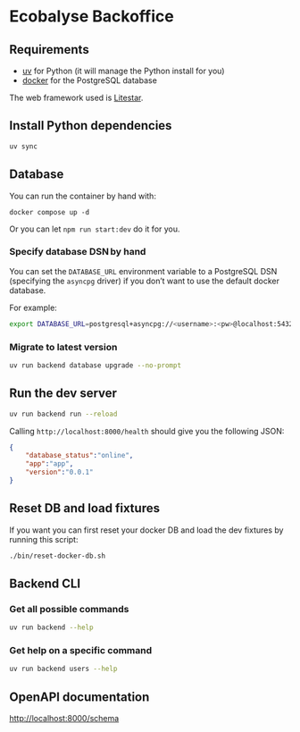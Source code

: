 # Ecobalyse Backoffice

## Requirements

- [uv](https://docs.astral.sh/uv/) for Python (it will manage the Python install for you)
- [docker](https://www.docker.com/) for the PostgreSQL database

The web framework used is [Litestar](https://litestar.dev/).

## Install Python dependencies

```bash
uv sync
```

## Database

You can run the container by hand with:

```
docker compose up -d
```

Or you can let `npm run start:dev` do it for you.

### Specify database DSN by hand

<!-- uv va par défaut lire la variable définie dans le .env, donc documentée dans le README principal ; est-ce qu’on n’essayerait pas de le documenter d’un seul coté ? -->
You can set the `DATABASE_URL` environment variable to a PostgreSQL DSN (specifying the `asyncpg` driver) if you don’t want to use the default docker database.

For example:

```bash
export DATABASE_URL=postgresql+asyncpg://<username>:<pw>@localhost:5432/ecobalyse-data
```

### Migrate to latest version

```bash
uv run backend database upgrade --no-prompt
```

## Run the dev server

```bash
uv run backend run --reload
```

Calling `http://localhost:8000/health` should give you the following JSON:

```json
{
    "database_status":"online",
    "app":"app",
    "version":"0.0.1"
}
```

## Reset DB and load fixtures
<!-- version sans docker ? -->
If you want you can first reset your docker DB and load the dev fixtures by running this script:

```bash
./bin/reset-docker-db.sh
```

## Backend CLI

### Get all possible commands

```bash
uv run backend --help
```
### Get help on a specific command

```bash
uv run backend users --help
```

## OpenAPI documentation

[http://localhost:8000/schema](http://localhost:8000/schema)
